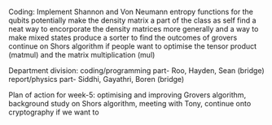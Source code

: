 Coding:
  Implement Shannon and Von Neumann entropy functions for the qubits
  potentially make the density matrix a part of the class as self
  find a neat way to encorporate the density matrices more generally and a way to make mixed states
  produce a sorter to find the outcomes of grovers
  continue on Shors algorithm if people want to
  optimise the tensor product (matmul) and the matrix multiplication (mul)

Department division:
  coding/programming part- Roo, Hayden, Sean (bridge)
  report/physics part- Siddhi, Gayathri, Boren (bridge)

Plan of action for week-5:
  optimising and improving Grovers algorithm,
  background study on Shors algorithm,
  meeting with Tony,
  continue onto cryptography if we want to
